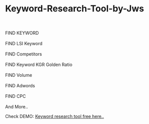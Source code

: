 # Keyword-Research-Tool-by-Jws

<br/><br/>FIND KEYWORD 
<br/><br/>FIND LSI Keyword 
<br/><br/>FIND Competitors
<br/><br/>FIND Keyword KGR Golden Ratio
<br/><br/>FIND Volume
<br/><br/>FIND Adwords
<br/><br/>FIND CPC
<br/><br/>And More..

Check DEMO: <a href="https://en.jawaraspeed.com/p/premium-keyword-research-tools-for-free.html">Keyword research tool free here..</a>
